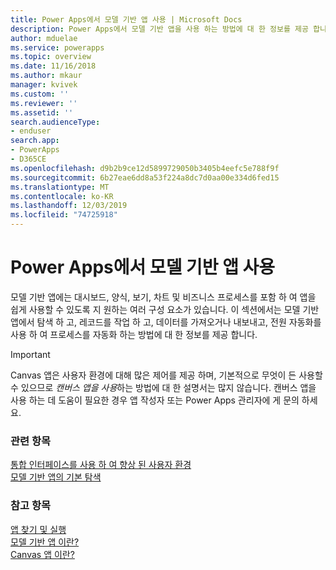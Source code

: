 ```yaml
---
title: Power Apps에서 모델 기반 앱 사용 | Microsoft Docs
description: Power Apps에서 모델 기반 앱을 사용 하는 방법에 대 한 정보를 제공 합니다.
author: mduelae
ms.service: powerapps
ms.topic: overview
ms.date: 11/16/2018
ms.author: mkaur
manager: kvivek
ms.custom: ''
ms.reviewer: ''
ms.assetid: ''
search.audienceType:
- enduser
search.app:
- PowerApps
- D365CE
ms.openlocfilehash: d9b2b9ce12d5899729050b3405b4eefc5e788f9f
ms.sourcegitcommit: 6b27eae6dd8a53f224a8dc7d0aa00e334d6fed15
ms.translationtype: MT
ms.contentlocale: ko-KR
ms.lasthandoff: 12/03/2019
ms.locfileid: "74725918"
---
```

# <a name="use-model-driven-apps-in-power-apps"></a>Power Apps에서 모델 기반 앱 사용

모델 기반 앱에는 대시보드, 양식, 보기, 차트 및 비즈니스 프로세스를 포함 하 여 앱을 쉽게 사용할 수 있도록 지 원하는 여러 구성 요소가 있습니다. 이 섹션에서는 모델 기반 앱에서 탐색 하 고, 레코드를 작업 하 고, 데이터를 가져오거나 내보내고, 전원 자동화를 사용 하 여 프로세스를 자동화 하는 방법에 대 한 정보를 제공 합니다. 

> [!IMPORTANT]
> Canvas 앱은 사용자 환경에 대해 많은 제어를 제공 하며, 기본적으로 무엇이 든 사용할 수 있으므로 *캔버스 앱을 사용*하는 방법에 대 한 설명서는 많지 않습니다. 캔버스 앱을 사용 하는 데 도움이 필요한 경우 앱 작성자 또는 Power Apps 관리자에 게 문의 하세요.

### <a name="related-topics"></a>관련 항목

[통합 인터페이스를 사용 하 여 향상 된 사용자 환경](unified-interface.md)<br/>
[모델 기반 앱의 기본 탐색](navigation.md)

### <a name="see-also"></a>참고 항목

[앱 찾기 및 실행](index.md)<br/>
[모델 기반 앱 이란?](/powerapps/maker/model-driven-apps/model-driven-app-overview)<br/>
[Canvas 앱 이란?](/powerapps/maker/canvas-apps/getting-started)

